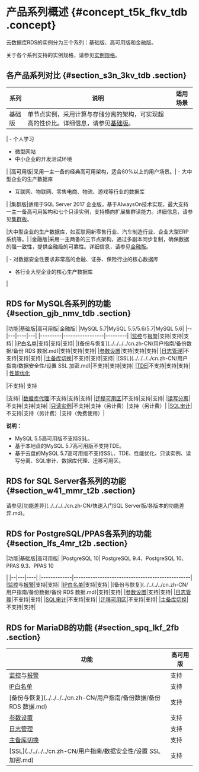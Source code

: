 # 产品系列概述 {#concept_t5k_fkv_tdb .concept}

云数据库RDS的实例分为三个系列：基础版、高可用版和金融版。

关于各个系列支持的实例规格，请参见[实例规格](cn.zh-CN/产品简介/实例规格/实例规格族.md)。

## 各产品系列对比 {#section_s3n_3kv_tdb .section}

|系列|说明|适用场景|
|--|--|----|
|基础版|单节点实例，采用计算与存储分离的架构，可实现超高的性价比。详细信息，请参见[基础版](cn.zh-CN/产品简介/产品系列/基础版.md#)。

| -   个人学习
-   微型网站
-   中小企业的开发测试环境

 |
|高可用版|采用一主一备的经典高可用架构，适合80%以上的用户场景。| -   大中型企业的生产数据库
-   互联网、物联网、零售电商、物流、游戏等行业的数据库

 |
|集群版|适用于SQL Server 2017 企业版，基于AlwaysOn技术实现，最大支持一主一备高可用架构和七个只读实例，支持横向扩展集群读能力。详细信息，请参见[集群版](cn.zh-CN/产品简介/产品系列/集群版.md)。

|大中型企业的生产数据库，如互联网新零售行业、汽车制造行业、企业大型ERP系统等。|
|金融版|采用一主两备的三节点架构，通过多副本同步复制，确保数据的强一致性，提供金融级的可靠性。详细信息，请参见[金融版](cn.zh-CN/产品简介/产品系列/金融版.md#)。

| -   对数据安全性要求非常高的金融、证券、保险行业的核心数据库
-   各行业大型企业的核心生产数据库

 |

## RDS for MySQL各系列的功能 {#section_gjb_nmv_tdb .section}

|功能|基础版|高可用版|金融版|
|MySQL 5.7|MySQL 5.5/5.6/5.7|MySQL 5.6|
|--|---|----|---|
|---------|-----------------|---------|
|[监控](../../../../cn.zh-CN/用户指南/监控与报警/设置监控频率.md)与[报警](../../../../cn.zh-CN/用户指南/监控与报警/设置报警规则.md)|支持|支持|支持|
|[IP白名单](../../../../cn.zh-CN/用户指南/数据安全性/设置白名单.md)|支持|支持|支持|
|[备份与恢复](../../../../cn.zh-CN/用户指南/备份数据/备份 RDS 数据.md)|支持|支持|支持|
|[参数设置](../../../../cn.zh-CN/用户指南/实例管理/设置实例参数/使用控制台设置参数.md)|支持|支持|支持|
|[日志管理](../../../../cn.zh-CN/用户指南/日志管理.md)|不支持|支持|支持|
|[主备库切换](../../../../cn.zh-CN/用户指南/实例管理/切换主备实例.md)|不支持|支持|支持|
|[SSL](../../../../cn.zh-CN/用户指南/数据安全性/设置 SSL 加密.md)|不支持|支持|支持|
|[TDE](../../../../cn.zh-CN/用户指南/数据安全性/设置透明数据加密.md)|不支持|支持|支持|
| [性能优化](../../../../cn.zh-CN/用户指南/性能优化.md)

 |不支持| 支持

 |支持|
|[数据库代理](https://help.aliyun.com/document_detail/72253.html)|不支持|支持|支持|
|[迁移可用区](../../../../cn.zh-CN/用户指南/实例管理/迁移可用区.md)|不支持|支持|支持|
|[读写分离](../../../../cn.zh-CN/用户指南/读写分离/读写分离简介.md)|不支持|支持|支持|
|[只读实例](../../../../cn.zh-CN/快速入门MySQL版/扩展实例/只读实例/只读实例简介.md)|不支持|支持（另计费）|支持（另计费）|
|[SQL审计](../../../../cn.zh-CN/用户指南/数据安全性/SQL审计.md)|不支持|支持（另计费）|支持（免费使用）|

**说明：** 

-   MySQL 5.5高可用版不支持SSL。
-   基于本地盘的MySQL 5.7高可用版不支持TDE。
-   基于云盘的MySQL 5.7高可用版不支持SSL、TDE、性能优化、只读实例、读写分离、SQL审计、数据库代理、迁移可用区。

## RDS for SQL Server各系列的功能 {#section_w41_mmr_t2b .section}

请参见[功能差异](../../../../cn.zh-CN/快速入门SQL Server版/各版本的功能差异.md)。

## RDS for PostgreSQL/PPAS各系列的功能 {#section_lfs_4mr_t2b .section}

|功能|基础版|高可用版|
|PostgreSQL 10| PostgreSQL 9.4、PostgreSQL 10、PPAS 9.3、PPAS 10

 |
|--|---|----|
|-------------|-------------------------------------------------|
|[监控](../../../../cn.zh-CN/用户指南/监控与报警/设置监控频率.md)与[报警](../../../../cn.zh-CN/用户指南/监控与报警/设置报警规则.md)|支持|支持|
|[IP白名单](../../../../cn.zh-CN/用户指南/数据安全性/设置白名单.md)|支持|支持|
|[备份与恢复](../../../../cn.zh-CN/用户指南/备份数据/备份 RDS 数据.md)|支持|支持|
|[参数设置](../../../../cn.zh-CN/用户指南/实例管理/设置实例参数/使用控制台设置参数.md)|支持|支持|
|[日志管理](../../../../cn.zh-CN/用户指南/日志管理.md)|不支持|支持|
|[SQL审计](../../../../cn.zh-CN/用户指南/数据安全性/SQL审计.md)|不支持|支持|
|[迁移可用区](../../../../cn.zh-CN/用户指南/实例管理/迁移可用区.md)|不支持|支持|
|[主备库切换](../../../../cn.zh-CN/用户指南/实例管理/切换主备实例.md)|不支持|支持|

## RDS for MariaDB的功能 {#section_spq_lkf_2fb .section}

|功能|高可用版|
|--|----|
|[监控](../../../../cn.zh-CN/用户指南/监控与报警/设置监控频率.md)与[报警](../../../../cn.zh-CN/用户指南/监控与报警/设置报警规则.md)|支持|
|[IP白名单](../../../../cn.zh-CN/用户指南/数据安全性/设置白名单.md)|支持|
|[备份与恢复](../../../../cn.zh-CN/用户指南/备份数据/备份 RDS 数据.md)|支持|
|[参数设置](../../../../cn.zh-CN/用户指南/实例管理/设置实例参数/使用控制台设置参数.md)|支持|
|[日志管理](../../../../cn.zh-CN/用户指南/日志管理.md)|支持|
|[主备库切换](../../../../cn.zh-CN/用户指南/实例管理/切换主备实例.md)|支持|
|[SSL](../../../../cn.zh-CN/用户指南/数据安全性/设置 SSL 加密.md)|支持|


